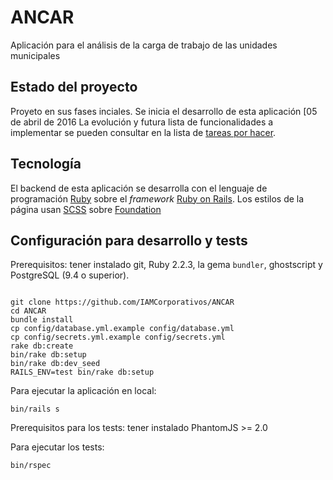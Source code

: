 # ANCAR
Aplicación para el análisis de la carga de trabajo de las unidades municipales 

## Estado del proyecto

Proyeto en sus fases inciales. Se inicia el desarrollo de esta aplicación [05 de abril de 2016
La evolución y futura lista de funcionalidades a implementar se pueden consultar en la lista de [tareas por hacer](https://github.com/IAMCorporativos/ANCAR).

## Tecnología

El backend de esta aplicación se desarrolla con el lenguaje de programación [Ruby](https://www.ruby-lang.org/) sobre el *framework* [Ruby on Rails](http://rubyonrails.org/).
Los estilos de la página usan [SCSS](http://sass-lang.com/) sobre [Foundation](http://foundation.zurb.com/)

## Configuración para desarrollo y tests

Prerequisitos: tener instalado git, Ruby 2.2.3, la gema `bundler`, ghostscript y PostgreSQL (9.4 o superior).

```

git clone https://github.com/IAMCorporativos/ANCAR
cd ANCAR
bundle install
cp config/database.yml.example config/database.yml
cp config/secrets.yml.example config/secrets.yml
rake db:create
bin/rake db:setup
bin/rake db:dev_seed
RAILS_ENV=test bin/rake db:setup
```

Para ejecutar la aplicación en local:
```
bin/rails s
```

Prerequisitos para los tests: tener instalado PhantomJS >= 2.0

Para ejecutar los tests:

```
bin/rspec
```
